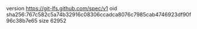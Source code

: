version https://git-lfs.github.com/spec/v1
oid sha256:767c582c5a74b32916c08306ccadca8076c7985cab4746923df90f96c38b7e65
size 62952
